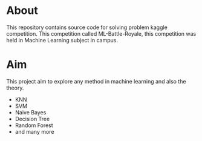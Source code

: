 # About

This repository contains source code for solving problem kaggle competition. This competition called ML-Battle-Royale, this competition was held in Machine Learning subject in campus.

# Aim

This project aim to explore any method in machine learning and also the theory.

- KNN
- SVM
- Naive Bayes
- Decision Tree
- Random Forest
- and many more
